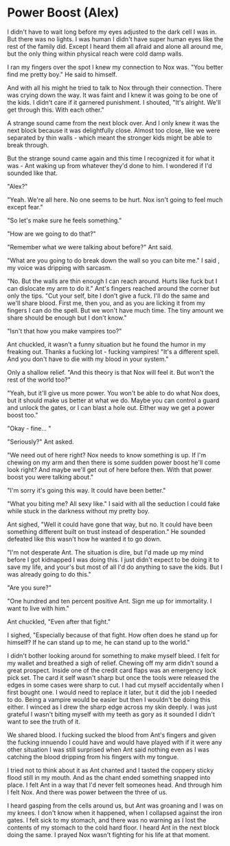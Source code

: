 # Power Boost (Alex)

I didn't have to wait long before my eyes adjusted to the dark cell I was in.  But there was no lights.  I was human I didn't have super human eyes like the rest of the family did.  Except I heard them all afraid and alone all around me, but the only thing within physical reach were cold damp walls.

I ran my fingers over the spot I knew my connection to Nox was.  "You better find me pretty boy."  He said to himself.

And with all his might he tried to talk to Nox through their connection.  There was crying down the way.  It was faint and I knew it was going to be one of the kids.  I didn't care if it garnered punishment.  I shouted, "It's alright.  We'll get through this.  With each other."

A strange sound came from the next block over.  And I only knew it was the next block because it was delightfully close.  Almost too close, like we were separated by thin walls - which meant the stronger kids might be able to break through.

But the strange sound came again and this time I recognized it for what it was - Ant waking up from whatever they'd done to him.  I wondered if I'd sounded like that.

"Alex?"

"Yeah.  We're all here.  No one seems to be hurt.  Nox isn't going to feel much except fear."

"So let's make sure he feels something."

"How are we going to do that?"

"Remember what we were talking about before?"  Ant said.

"What are you going to do break down the wall so you can bite me."  I said , my voice was dripping with sarcasm.

"No.  But the walls are thin enough I can reach around.  Hurts like fuck but I can dislocate my arm to do it."  Ant's fingers reached around the corner but only the tips.  "Cut your self, bite I don't give a fuck. I'll do the same and we'll share blood.  First me, then you, and as you are licking it from my fingers I can do the spell.  But we won't have much time.  The tiny amount we share should be enough but I don't know."

"Isn't that how you make vampires too?"

Ant chuckled, it wasn't a funny situation but he found the humor in my freaking out.  Thanks a fucking lot - fucking vampires!  "It's a different spell.  And you don't have to die with my blood in your system."

Only a shallow relief.  "And this theory is that Nox will feel it.  But won't the rest of the world too?"

"Yeah, but it'll give us more power.  You won't be able to do what Nox does, but it should make us better at what we do.  Maybe you can control a guard and unlock the gates, or I can blast a hole out.  Either way we get a power boost too."

"Okay - fine... "

"Seriously?"  Ant asked.

"We need out of here right?  Nox needs to know something is up.  If I'm chewing on my arm and then there is some sudden power boost he'll come look right?  And maybe we'll get out of here before then.  With that power boost you were talking about."

"I'm sorry it's going this way.  It could have been better."

"What you biting me?  All sexy like."  I said with all the seduction I could fake while stuck in the darkness without my pretty boy. 

Ant sighed, "Well it could have gone that way, but no.  It could have been something different built on trust instead of desperation."  He sounded defeated like this wasn't how he wanted it to go down.

"I'm not desperate Ant.  The situation is dire, but I'd made up my mind before I got kidnapped I was doing this.  I just didn't expect to be doing it to save my life, and your's but most of all I'd do anything to save the kids.  But I was already going to do this."

"Are you sure?"

"One hundred and ten percent positive Ant.  Sign me up for immortality.  I want to live with him."

Ant chuckled, "Even after that fight."

I sighed, "Especially because of that fight.  How often does he stand up for himself?  If he can stand up to me, he can stand up to the world."

I didn't bother looking around for something to make myself bleed.  I felt for my wallet and breathed a sigh of relief. Chewing off my arm didn't sound a great prospect.  Inside one of the credit card flaps was an emergency lock pick set.  The card it self wasn't sharp but once the tools were released the edges in some cases were sharp to cut.  I had cut myself accidentally when I first bought one.  I would need to replace it later, but it did the job I needed to do.  Being a vampire would be easier but then I wouldn't be doing this either.  I winced as I drew the sharp edge across my skin deeply.  I was just grateful I wasn't biting myself with my teeth as gory as it sounded I didn't want to see the truth of it.

We shared blood.  I fucking sucked the blood from Ant's fingers and given the fucking innuendo I could have and would have played with if it were any other situation I was still surprised when Ant said nothing even as I was catching the blood dripping from his fingers with my tongue.  

I tried not to think about it as Ant chanted and I tasted the coppery sticky flood still in my mouth.  And as the chant ended something snapped into place.  I felt Ant in a way that I'd never felt someones head.  And through him I felt Nox.  And there was power between the three of us.  

I heard gasping from the cells around us, but Ant was groaning and I was on my knees.  I don't know when it happened, when I collapsed against the iron gates.  I felt sick to my stomach, and there was no warning as I lost the contents of my stomach to the cold hard floor.  I heard Ant in the next block doing the same.  I prayed Nox wasn't fighting for his life at that moment.